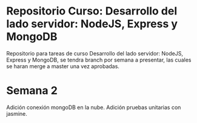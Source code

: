 # Repositorio Curso: Desarrollo del lado servidor: NodeJS, Express y MongoDB

Repositorio para tareas de curso Desarrollo del lado servidor: NodeJS, Express y MongoDB, se tendra branch por semana a presentar, las cuales se haran merge a master una vez aprobadas.

# Semana 2

Adición conexión mongoDB en la nube.
Adición pruebas unitarias con jasmine.

